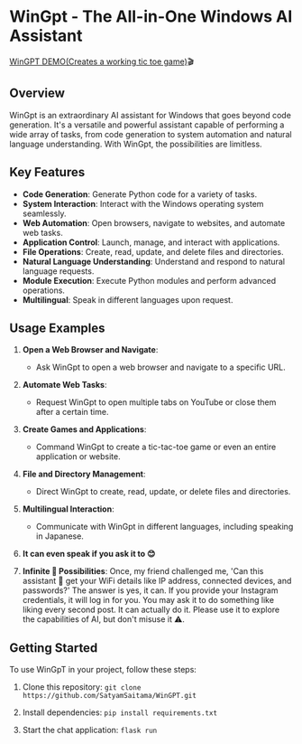 # WinGpt - The All-in-One Windows AI Assistant #
[WinGPT DEMO(Creates a working tic toe game)](https://drive.google.com/file/d/1ohDpQ5fKtSelQt6HmXC380XSq9e2OAXu/view?usp=sharing)🎬
## Overview

WinGpt is an extraordinary AI assistant for Windows that goes beyond code generation. It's a versatile and powerful assistant capable of performing a wide array of tasks, from code generation to system automation and natural language understanding. With WinGpt, the possibilities are limitless.

## Key Features

- **Code Generation**: Generate Python code for a variety of tasks.
- **System Interaction**: Interact with the Windows operating system seamlessly.
- **Web Automation**: Open browsers, navigate to websites, and automate web tasks.
- **Application Control**: Launch, manage, and interact with applications.
- **File Operations**: Create, read, update, and delete files and directories.
- **Natural Language Understanding**: Understand and respond to natural language requests.
- **Module Execution**: Execute Python modules and perform advanced operations.
- **Multilingual**: Speak in different languages upon request.

## Usage Examples

1. **Open a Web Browser and Navigate**:
   - Ask WinGpt to open a web browser and navigate to a specific URL.

2. **Automate Web Tasks**:
   - Request WinGpt to open multiple tabs on YouTube or close them after a certain time.

3. **Create Games and Applications**:
   - Command WinGpt to create a tic-tac-toe game or even an entire application or website.

4. **File and Directory Management**:
   - Direct WinGpt to create, read, update, or delete files and directories.

5. **Multilingual Interaction**:
   - Communicate with WinGpt in different languages, including speaking in Japanese.
6. **It can even speak if you ask it to 😊**
7. **Infinite 🚀 Possibilities**: Once, my friend challenged me, 'Can this assistant 🤖 get your WiFi details like IP address, connected devices, and passwords?' The answer is yes, it can. If you provide your Instagram credentials, it will log in for you. You may ask it to do something like liking every second post. It can actually do it. Please use it to explore the capabilities of AI, but don't misuse it ⚠️.

   
   
## Getting Started
To use WinGpT in your project, follow these steps:

1. Clone this repository: `git clone https://github.com/SatyamSaitama/WinGPT.git`

2. Install dependencies: `pip install requirements.txt`

3. Start the chat application: `flask run` 
   
